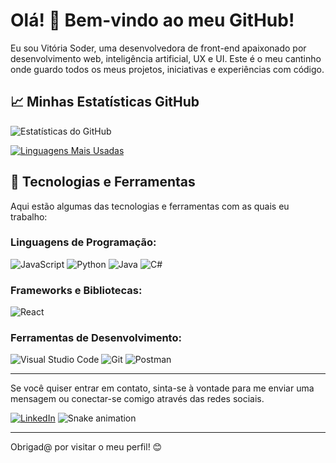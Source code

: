 # Olá! 👋 Bem-vindo ao meu GitHub!

Eu sou Vitória Soder, uma desenvolvedora de front-end apaixonado por desenvolvimento web, inteligência artificial, UX e UI. Este é o meu cantinho onde guardo todos os meus projetos, iniciativas e experiências com código.

## 📈 Minhas Estatísticas GitHub

![Estatísticas do GitHub](https://github-readme-stats.vercel.app/api?username=VitoriaSoder&show_icons=true&theme=dracula)

[![Linguagens Mais Usadas](https://github-readme-stats.vercel.app/api/top-langs/?username=VitoriaSoder&layout=compact&theme=dracula)](https://github.com/anuraghazra/github-readme-stats)

## 🚀 Tecnologias e Ferramentas

Aqui estão algumas das tecnologias e ferramentas com as quais eu trabalho:

### Linguagens de Programação:
![JavaScript](https://img.shields.io/badge/-JavaScript-F7DF1E?style=flat&logo=javascript&logoColor=black)
![Python](https://img.shields.io/badge/-Python-3776AB?style=flat&logo=python&logoColor=white)
![Java](https://img.shields.io/badge/-Java-007396?style=flat&logo=java&logoColor=white)
![C#](https://img.shields.io/badge/-C%23-239120?style=flat&logo=c-sharp&logoColor=white)

### Frameworks e Bibliotecas:
![React](https://img.shields.io/badge/-React-61DAFB?style=flat&logo=react&logoColor=black)

### Ferramentas de Desenvolvimento:
![Visual Studio Code](https://img.shields.io/badge/-VS%20Code-007ACC?style=flat&logo=visual-studio-code&logoColor=white)
![Git](https://img.shields.io/badge/-Git-F05032?style=flat&logo=git&logoColor=white)
![Postman](https://img.shields.io/badge/-Postman-FF6C37?style=flat&logo=postman&logoColor=white)


---

Se você quiser entrar em contato, sinta-se à vontade para me enviar uma mensagem ou conectar-se comigo através das redes sociais.

[![LinkedIn](https://img.shields.io/badge/-LinkedIn-0077B5?style=flat&logo=linkedin&logoColor=white)](https://www.linkedin.com/in/vitoriasoder)
![Snake animation](https://github.com/VitoriaSoder/VitoriaSoder/blob/output/github-contribution-grid-snake.svg)

---

Obrigad@ por visitar o meu perfil! 😊

